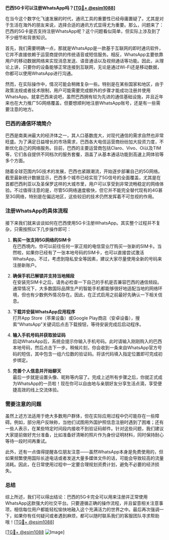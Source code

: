 **巴西5G卡可以注册WhatsApp吗？[[TG💪+ @esim1088](https://t.me/s/esim1088)]**

在当今这个数字化飞速发展的时代，通讯工具的重要性已经毋庸置疑了。尤其是对于生活在海外的朋友来说，选择合适的通讯方式显得尤为重要。那么，问题来了：巴西的5G卡是否支持注册WhatsApp呢？这个问题看似简单，但实际上涉及到了不少细节和背景知识。

首先，我们需要明确一点，那就是WhatsApp是一款基于互联网的即时通讯软件，它并不直接依赖于运营商提供的传统语音或短信服务。相反，WhatsApp主要依靠用户的移动数据网络来实现消息发送、语音通话以及视频通话等功能。因此，从理论上讲，只要你的设备能够正常连接到互联网，无论是通过Wi-Fi还是移动数据，你都可以使用WhatsApp进行沟通。

然而，在实际操作中，情况可能会稍微复杂一些。特别是在某些国家和地区，由于政策法规或者技术限制，用户可能需要完成额外的步骤才能成功注册并使用WhatsApp。就拿巴西来说吧，虽然巴西拥有较为先进的通信基础设施，并且近年来也在大力推广5G网络覆盖，但要想顺利地注册WhatsApp账号，还是有一些需要注意的地方。

### 巴西的通信环境简介

巴西是南美洲最大的经济体之一，其人口基数庞大，对现代通信的需求自然也非常旺盛。为了满足日益增长的市场需求，巴西各大电信运营商纷纷加大投资力度，不断优化自己的网络服务。目前，巴西的主要运营商包括Claro、Vivo、Oi以及TIM等，它们各自提供不同档次的服务套餐，涵盖了从基本通话功能到高速上网体验等多个方面。

随着全球范围内5G技术的发展，巴西也紧跟潮流，开始逐步部署自己的5G网络。截至最新统计数据显示，巴西多个城市已经实现了5G信号的全面覆盖，尤其是在首都巴西利亚以及圣保罗这样的大城市里，用户可以享受到非常流畅稳定的网络体验。不过值得注意的是，尽管5G网络速度极快，但它并不能完全替代现有的4G甚至3G网络，特别是在偏远地区，这些较旧的技术仍然发挥着不可忽视的作用。

### 注册WhatsApp的具体流程

接下来我们就来谈谈如何在巴西使用5G卡注册WhatsApp。其实整个过程并不复杂，只需按照以下几步操作即可：

1. **购买一张支持5G网络的SIM卡**  
   在巴西境内，你可以前往任何一家正规的电信营业厅购买一张新的SIM卡。当然啦，如果你已经有了一张本地号码的SIM卡，也可以直接尝试激活WhatsApp。不过，考虑到隐私安全等因素，建议大家尽量使用全新的号码来注册新账户。

2. **确保手机已解锁并支持当地频段**  
   在安装完SIM卡之后，请务必检查一下自己的手机是否兼容巴西的通信频段。通常情况下，大多数国际品牌生产的智能手机都能够很好地适配当地的网络环境，但也有少数例外情况存在。因此，在正式启用之前最好先确认一下相关信息。

3. **下载并安装WhatsApp应用程序**  
   打开App Store（苹果设备）或Google Play商店（安卓设备），搜索“WhatsApp”关键词后点击下载按钮，等待安装完成后启动程序。

4. **输入手机号码并获取验证码**  
   启动WhatsApp后，系统会提示你输入手机号码。此时请输入刚刚购入的巴西本地号码，然后点击下一步。稍候片刻，你会收到一条来自WhatsApp官方号码的短信，其中包含一组六位数的验证码。将该代码填入指定位置即可完成初步绑定。

5. **完善个人信息并开始聊天**  
   最后一步就是设置头像、昵称等内容了。完成上述所有步骤之后，你就正式成为WhatsApp的一员啦！现在你可以自由地与亲朋好友分享生活点滴，享受便捷高效的线上交流体验。

### 需要注意的问题

虽然上述方法适用于绝大多数用户群体，但在实际应用过程中仍可能存在一些障碍。例如，部分用户反映称，当他们试图用外国护照信息注册时遇到了困难；还有一些人表示，在某些特定时间段内接收不到验证码邮件。针对这些问题，我们建议大家提前做好充分准备，比如准备好清晰的照片作为身份证明材料，同时保持耐心等待一段时间再重试。

此外，还有一点值得提醒各位朋友注意——虽然WhatsApp本身是免费使用的，但如果频繁使用国际长途电话或者发送大量多媒体文件的话，可能会导致较高的流量消耗。因此，在日常使用过程中一定要合理规划资费计划，避免不必要的经济损失。

### 总结

综上所述，我们可以得出结论：巴西的5G卡完全可以用来注册并正常使用WhatsApp这款强大的社交平台。只要遵循正确的操作流程，并且留意相关注意事项，相信每位用户都能轻松愉快地融入这个充满活力的世界之中。最后再次强调一下，如果你有任何疑问或者遇到麻烦，都可以随时联系我们的客服团队寻求帮助哦！[[TG💪+ @esim1088](https://t.me/s/esim1088)]

[[TG💪+ @esim1088](https://t.me/s/esim1088) ![Image](https://i.postimg.cc/4NQfJmqS/Snipaste-2025-05-13-00-14-12.png)]